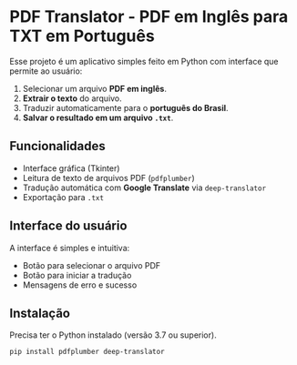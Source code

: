 # PDF Translator - PDF em Inglês para TXT em Português

Esse projeto é um aplicativo simples feito em Python com interface que permite ao usuário:

1. Selecionar um arquivo **PDF em inglês**.
2. **Extrair o texto** do arquivo.
3. Traduzir automaticamente para o **português do Brasil**.
4. **Salvar o resultado em um arquivo `.txt`**.


## Funcionalidades

- Interface gráfica (Tkinter)
- Leitura de texto de arquivos PDF (`pdfplumber`)
- Tradução automática com **Google Translate** via `deep-translator`
- Exportação para `.txt`


## Interface do usuário

A interface é simples e intuitiva:

- Botão para selecionar o arquivo PDF
- Botão para iniciar a tradução
- Mensagens de erro e sucesso


## Instalação

Precisa ter o Python instalado (versão 3.7 ou superior).

```bash
pip install pdfplumber deep-translator
